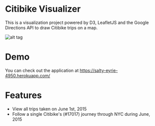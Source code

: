 # Citibike Visualizer

This is a visualization project powered by D3, LeafletJS and the Google Directions API to draw Citibike trips on a map. 

![alt tag](https://raw.github.com/kaitohara/citibike-visualizer/blob/master/Screenshot.png)

# Demo
You can check out the application at https://salty-eyrie-4950.herokuapp.com/

# Features
* View all trips taken on June 1st, 2015
* Follow a single Citibike's (#17017) journey through NYC during June, 2015
